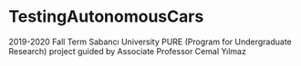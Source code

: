 # TestingAutonomousCars
2019-2020 Fall Term Sabancı University PURE (Program for Undergraduate Research) project guided by Associate Professor Cemal Yılmaz
